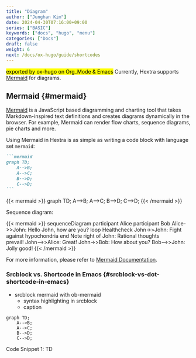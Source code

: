 ```yaml
---
title: "Diagram"
author: ["Junghan Kim"]
date: 2024-04-30T07:16:00+09:00
series: ["BASIC"]
keywords: ["docs", "hugo", "menu"]
categories: ["Docs"]
draft: false
weight: 6
next: /docs/ox-hugo/guide/shortcodes
---
```


<mark>exported by ox-hugo on Org_Mode &amp; Emacs</mark> Currently, Hextra supports [Mermaid](#mermaid) for diagrams.

<!--more-->


## Mermaid {#mermaid}

[Mermaid](https://github.com/mermaid-js/mermaid#readme) is a JavaScript based diagramming and charting tool that takes Markdown-inspired text definitions and creates diagrams dynamically in the browser. For example, Mermaid can render flow charts, sequence diagrams, pie charts and more.

Using Mermaid in Hextra is as simple as writing a code block with language set `mermaid`:

````markdown
```mermaid
graph TD;
    A-->B;
    A-->C;
    B-->D;
    C-->D;
```
````

{{< mermaid >}}
graph TD;
    A-->B;
    A-->C;
    B-->D;
    C-->D;
{{< /mermaid >}}

Sequence diagram:

{{< mermaid >}}
sequenceDiagram
    participant Alice
    participant Bob
    Alice->>John: Hello John, how are you?
    loop Healthcheck
        John->>John: Fight against hypochondria
    end
    Note right of John: Rational thoughts <br/>prevail!
    John-->>Alice: Great!
    John->>Bob: How about you?
    Bob-->>John: Jolly good!
{{< /mermaid >}}

For more information, please refer to [Mermaid Documentation](https://mermaid-js.github.io/mermaid/#/).


### Srcblock vs. Shortcode in Emacs {#srcblock-vs-dot-shortcode-in-emacs}

-   srcblock mermaid with ob-mermaid
    -   syntax highlighting in srcblock
    -   caption

<!--listend-->

````mermaid { width="80%" align="center" }
graph TD;
    A-->B;
    A-->C;
    B-->D;
    C-->D;
````
<div class="src-block-caption">
  <span class="src-block-number">Code Snippet 1:</span>
  TD
</div>
